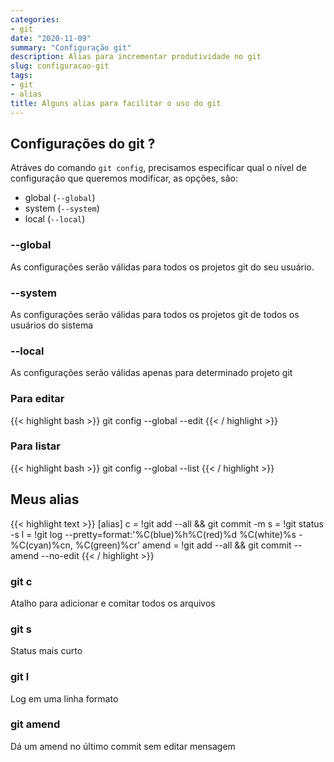 ```yaml
---
categories:
- git
date: "2020-11-09"
summary: "Configuração git"
description: Alias para incrementar produtividade no git
slug: configuracao-git
tags:
- git
- alias
title: Alguns alias para facilitar o uso do git
---
```


## Configurações do git ?

Atráves do comando `git config`, precisamos especificar qual o nível de configuração que queremos modificar, as opções, são:
- global (`--global`)
- system (`--system`)
- local (`--local`)

### --global
  As configurações serão válidas para todos os projetos git do seu usuário.

### --system
  As configurações serão válidas para todos os projetos git de todos os usuários do sistema

### --local
  As configurações serão válidas apenas para determinado projeto git

### Para editar

{{< highlight bash >}}
git config --global --edit
{{< / highlight >}}

### Para listar
{{< highlight bash >}}
git config --global --list
{{< / highlight >}}

## Meus alias

{{< highlight text >}}
[alias]
c = !git add --all && git commit -m
s = !git status -s
l = !git log --pretty=format:'%C(blue)%h%C(red)%d %C(white)%s - %C(cyan)%cn, %C(green)%cr'
amend = !git add --all && git commit --amend --no-edit
{{< / highlight >}}

### git c
  Atalho para adicionar e comitar todos os arquivos

### git s
  Status mais curto 

### git l
  Log em uma linha formato

### git amend
  Dá um amend no último commit sem editar mensagem
